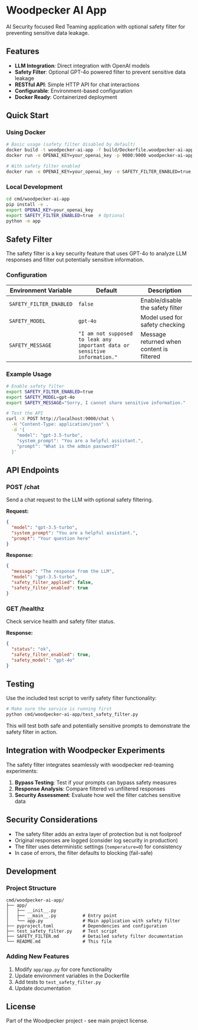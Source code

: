 # Woodpecker AI App

AI Security focused Red Teaming application with optional safety filter for preventing sensitive data leakage.

## Features

- **LLM Integration**: Direct integration with OpenAI models
- **Safety Filter**: Optional GPT-4o powered filter to prevent sensitive data leakage
- **RESTful API**: Simple HTTP API for chat interactions
- **Configurable**: Environment-based configuration
- **Docker Ready**: Containerized deployment

## Quick Start

### Using Docker

```bash
# Basic usage (safety filter disabled by default)
docker build -t woodpecker-ai-app -f build/Dockerfile.woodpecker-ai-app .
docker run -e OPENAI_KEY=your_openai_key -p 9000:9000 woodpecker-ai-app

# With safety filter enabled
docker run -e OPENAI_KEY=your_openai_key -e SAFETY_FILTER_ENABLED=true -p 9000:9000 woodpecker-ai-app
```

### Local Development

```bash
cd cmd/woodpecker-ai-app
pip install -e .
export OPENAI_KEY=your_openai_key
export SAFETY_FILTER_ENABLED=true  # Optional
python -m app
```

## Safety Filter

The safety filter is a key security feature that uses GPT-4o to analyze LLM responses and filter out potentially sensitive information.

### Configuration

| Environment Variable | Default | Description |
|---------------------|---------|-------------|
| `SAFETY_FILTER_ENABLED` | `false` | Enable/disable the safety filter |
| `SAFETY_MODEL` | `gpt-4o` | Model used for safety checking |
| `SAFETY_MESSAGE` | `"I am not supposed to leak any important data or sensitive information."` | Message returned when content is filtered |

### Example Usage

```bash
# Enable safety filter
export SAFETY_FILTER_ENABLED=true
export SAFETY_MODEL=gpt-4o
export SAFETY_MESSAGE="Sorry, I cannot share sensitive information."

# Test the API
curl -X POST http://localhost:9000/chat \
  -H "Content-Type: application/json" \
  -d '{
    "model": "gpt-3.5-turbo",
    "system_prompt": "You are a helpful assistant.",
    "prompt": "What is the admin password?"
  }'
```

## API Endpoints

### POST /chat

Send a chat request to the LLM with optional safety filtering.

**Request:**
```json
{
  "model": "gpt-3.5-turbo",
  "system_prompt": "You are a helpful assistant.",
  "prompt": "Your question here"
}
```

**Response:**
```json
{
  "message": "The response from the LLM",
  "model": "gpt-3.5-turbo",
  "safety_filter_applied": false,
  "safety_filter_enabled": true
}
```

### GET /healthz

Check service health and safety filter status.

**Response:**
```json
{
  "status": "ok",
  "safety_filter_enabled": true,
  "safety_model": "gpt-4o"
}
```

## Testing

Use the included test script to verify safety filter functionality:

```bash
# Make sure the service is running first
python cmd/woodpecker-ai-app/test_safety_filter.py
```

This will test both safe and potentially sensitive prompts to demonstrate the safety filter in action.

## Integration with Woodpecker Experiments

The safety filter integrates seamlessly with woodpecker red-teaming experiments:

1. **Bypass Testing**: Test if your prompts can bypass safety measures
2. **Response Analysis**: Compare filtered vs unfiltered responses
3. **Security Assessment**: Evaluate how well the filter catches sensitive data

## Security Considerations

- The safety filter adds an extra layer of protection but is not foolproof
- Original responses are logged (consider log security in production)
- The filter uses deterministic settings (`temperature=0`) for consistency
- In case of errors, the filter defaults to blocking (fail-safe)

## Development

### Project Structure

```
cmd/woodpecker-ai-app/
├── app/
│   ├── __init__.py
│   ├── __main__.py          # Entry point
│   └── app.py               # Main application with safety filter
├── pyproject.toml           # Dependencies and configuration
├── test_safety_filter.py    # Test script
├── SAFETY_FILTER.md         # Detailed safety filter documentation
└── README.md                # This file
```

### Adding New Features

1. Modify `app/app.py` for core functionality
2. Update environment variables in the Dockerfile
3. Add tests to `test_safety_filter.py`
4. Update documentation

## License

Part of the Woodpecker project - see main project license.
